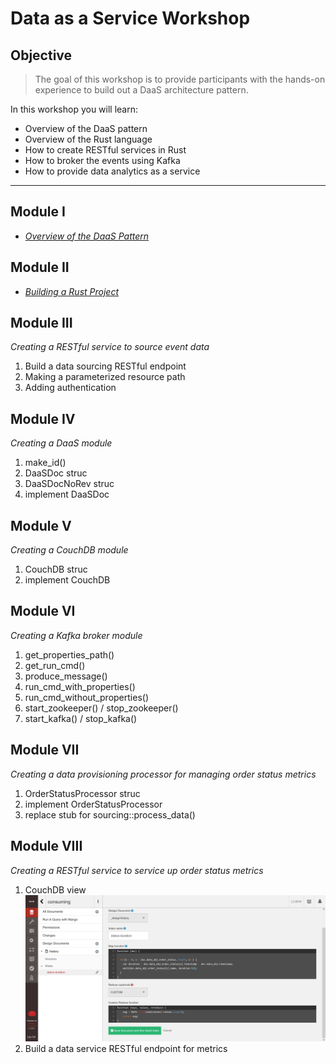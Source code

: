 # Data as a Service Workshop

## Objective
> The goal of this workshop is to provide participants with the hands-on experience to build out a DaaS architecture pattern.

In this workshop you will learn: 
+ Overview of the DaaS pattern
+ Overview of the Rust language
+ How to create RESTful services in Rust
+ How to broker the events using Kafka
+ How to provide data analytics as a service

---
## Module I
+ [_Overview of the DaaS Pattern_](module-01/daas-pattern.md)

## Module II
+ [_Building a Rust Project_](module-02/build-rust-project.md)

## Module III
_Creating a RESTful service to source event data_
1. Build a data sourcing RESTful endpoint
2. Making a parameterized resource path
3. Adding authentication

## Module IV
_Creating a DaaS module_
1. make_id()
2. DaaSDoc struc
3. DaaSDocNoRev struc
4. implement DaaSDoc

## Module V
_Creating a CouchDB module_
1. CouchDB struc
2. implement CouchDB
   
## Module VI
_Creating a Kafka broker module_
1. get_properties_path()
2. get_run_cmd()
3. produce_message()
4. run_cmd_with_properties()
5. run_cmd_without_properties()
6. start_zookeeper() / stop_zookeeper()
7. start_kafka() / stop_kafka()

## Module VII
_Creating a data provisioning processor for managing order status metrics_
1. OrderStatusProcessor struc
2. implement OrderStatusProcessor
3. replace stub for sourcing::process_data()

## Module VIII
_Creating a RESTful service to service up order status metrics_
1. CouchDB view 
   ![Status Duraiton View](_view-status-duration.png)
2. Build a data service RESTful endpoint for metrics
